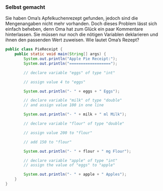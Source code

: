 ###  Selbst gemacht

Sie haben Oma’s Apfelkuchenrezept gefunden, jedoch sind die Mengenangaben nicht mehr vorhanden. Doch dieses Problem lässt sich einfach beheben, denn Oma hat zum Glück ein paar Kommentare hinterlassen. Sie müssen nur noch die nötigen Variablen deklarieren und ihnen den passenden Wert zuweisen. Wie lautet Oma’s Rezept?

```java
public class PieReceipt {
    public static void main(String[] args) {
        System.out.println("Apple Pie Receipt:");
        System.out.println("==================");

        // declare variable "eggs" of type "int"

        // assign value 4 to "eggs"

        System.out.println("- " + eggs + " Eggs");

        // declare variable "milk" of type "double"
        // and assign value 100 in one line

        System.out.println("- " + milk + " ml Milk");

        // declare variable "flour" of type "double"

        // assign value 200 to "flour"

        // add 150 to "flour"

        System.out.println("- " + flour + " mg Flour");

        // declare variable "apple" of type "int"
        // assign the value of "eggs" to "apple"

        System.out.println("- " + apple + " Apples");
    }
}
```